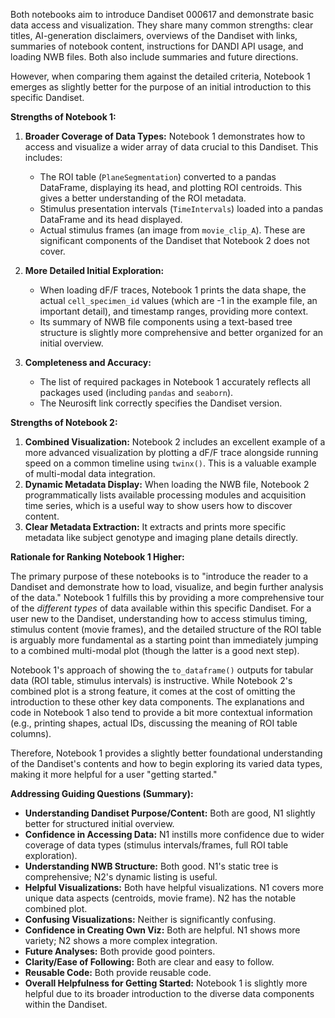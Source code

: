 Both notebooks aim to introduce Dandiset 000617 and demonstrate basic data access and visualization. They share many common strengths: clear titles, AI-generation disclaimers, overviews of the Dandiset with links, summaries of notebook content, instructions for DANDI API usage, and loading NWB files. Both also include summaries and future directions.

However, when comparing them against the detailed criteria, Notebook 1 emerges as slightly better for the purpose of an initial introduction to this specific Dandiset.

**Strengths of Notebook 1:**

1.  **Broader Coverage of Data Types:** Notebook 1 demonstrates how to access and visualize a wider array of data crucial to this Dandiset. This includes:
    *   The ROI table (`PlaneSegmentation`) converted to a pandas DataFrame, displaying its head, and plotting ROI centroids. This gives a better understanding of the ROI metadata.
    *   Stimulus presentation intervals (`TimeIntervals`) loaded into a pandas DataFrame and its head displayed.
    *   Actual stimulus frames (an image from `movie_clip_A`).
    These are significant components of the Dandiset that Notebook 2 does not cover.

2.  **More Detailed Initial Exploration:**
    *   When loading dF/F traces, Notebook 1 prints the data shape, the actual `cell_specimen_id` values (which are -1 in the example file, an important detail), and timestamp ranges, providing more context.
    *   Its summary of NWB file components using a text-based tree structure is slightly more comprehensive and better organized for an initial overview.

3.  **Completeness and Accuracy:**
    *   The list of required packages in Notebook 1 accurately reflects all packages used (including `pandas` and `seaborn`).
    *   The Neurosift link correctly specifies the Dandiset version.

**Strengths of Notebook 2:**

1.  **Combined Visualization:** Notebook 2 includes an excellent example of a more advanced visualization by plotting a dF/F trace alongside running speed on a common timeline using `twinx()`. This is a valuable example of multi-modal data integration.
2.  **Dynamic Metadata Display:** When loading the NWB file, Notebook 2 programmatically lists available processing modules and acquisition time series, which is a useful way to show users how to discover content.
3.  **Clear Metadata Extraction:** It extracts and prints more specific metadata like subject genotype and imaging plane details directly.

**Rationale for Ranking Notebook 1 Higher:**

The primary purpose of these notebooks is to "introduce the reader to a Dandiset and demonstrate how to load, visualize, and begin further analysis of the data." Notebook 1 fulfills this by providing a more comprehensive tour of the *different types* of data available within this specific Dandiset. For a user new to the Dandiset, understanding how to access stimulus timing, stimulus content (movie frames), and the detailed structure of the ROI table is arguably more fundamental as a starting point than immediately jumping to a combined multi-modal plot (though the latter is a good next step).

Notebook 1's approach of showing the `to_dataframe()` outputs for tabular data (ROI table, stimulus intervals) is instructive. While Notebook 2's combined plot is a strong feature, it comes at the cost of omitting the introduction to these other key data components. The explanations and code in Notebook 1 also tend to provide a bit more contextual information (e.g., printing shapes, actual IDs, discussing the meaning of ROI table columns).

Therefore, Notebook 1 provides a slightly better foundational understanding of the Dandiset's contents and how to begin exploring its varied data types, making it more helpful for a user "getting started."

**Addressing Guiding Questions (Summary):**
*   **Understanding Dandiset Purpose/Content:** Both are good, N1 slightly better for structured initial overview.
*   **Confidence in Accessing Data:** N1 instills more confidence due to wider coverage of data types (stimulus intervals/frames, full ROI table exploration).
*   **Understanding NWB Structure:** Both good. N1's static tree is comprehensive; N2's dynamic listing is useful.
*   **Helpful Visualizations:** Both have helpful visualizations. N1 covers more unique data aspects (centroids, movie frame). N2 has the notable combined plot.
*   **Confusing Visualizations:** Neither is significantly confusing.
*   **Confidence in Creating Own Viz:** Both are helpful. N1 shows more variety; N2 shows a more complex integration.
*   **Future Analyses:** Both provide good pointers.
*   **Clarity/Ease of Following:** Both are clear and easy to follow.
*   **Reusable Code:** Both provide reusable code.
*   **Overall Helpfulness for Getting Started:** Notebook 1 is slightly more helpful due to its broader introduction to the diverse data components within the Dandiset.